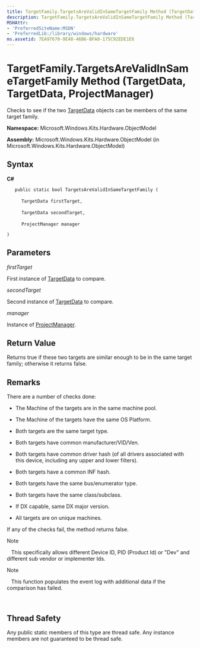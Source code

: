 ```yaml
---
title: TargetFamily.TargetsAreValidInSameTargetFamily Method (TargetData, TargetData, ProjectManager)
description: TargetFamily.TargetsAreValidInSameTargetFamily Method (TargetData, TargetData, ProjectManager)
MSHAttr:
- 'PreferredSiteName:MSDN'
- 'PreferredLib:/library/windows/hardware'
ms.assetid: 7EA97670-9E48-46B6-BFA0-175C92EDE1E6
---
```


# TargetFamily.TargetsAreValidInSameTargetFamily Method (TargetData, TargetData, ProjectManager)


Checks to see if the two [TargetData](targetdata-class.md) objects can be members of the same target family.

**Namespace:** Microsoft.Windows.Kits.Hardware.ObjectModel

**Assembly:** Microsoft.Windows.Kits.Hardware.ObjectModel (in Microsoft.Windows.Kits.Hardware.ObjectModel)

## <span id="Syntax"></span><span id="syntax"></span><span id="SYNTAX"></span>Syntax


**C#**

`   public static bool TargetsAreValidInSameTargetFamily (`

          `TargetData firstTarget,`

          `TargetData secondTarget,`

          `ProjectManager manager`

`)`

## <span id="Parameters"></span><span id="parameters"></span><span id="PARAMETERS"></span>Parameters


*firstTarget*

First instance of [TargetData](targetdata-class.md) to compare.

*secondTarget*

Second instance of [TargetData](targetdata-class.md) to compare.

*manager*

Instance of [ProjectManager](projectmanager-class.md).

## <span id="Return_Value"></span><span id="return_value"></span><span id="RETURN_VALUE"></span>Return Value


Returns true if these two targets are similar enough to be in the same target family; otherwise it returns false.

## <span id="Remarks"></span><span id="remarks"></span><span id="REMARKS"></span>Remarks


There are a number of checks done:

-   The Machine of the targets are in the same machine pool.

-   The Machine of the targets have the same OS Platform.

-   Both targets are the same target type.

-   Both targets have common manufacturer/VID/Ven.

-   Both targets have common driver hash (of all drivers associated with this device, including any upper and lower filters).

-   Both targets have a common INF hash.

-   Both targets have the same bus/enumerator type.

-   Both targets have the same class/subclass.

-   If DX capable, same DX major version.

-   All targets are on unique machines.

If any of the checks fail, the method returns false.

>[!NOTE]
>  
This specifically allows different Device ID, PID (Product Id) or "Dev" and different sub vendor or implementer Ids.

>[!NOTE]
>  
This function populates the event log with additional data if the comparison has failed.

 

## <span id="Thread_Safety"></span><span id="thread_safety"></span><span id="THREAD_SAFETY"></span>Thread Safety


Any public static members of this type are thread safe. Any instance members are not guaranteed to be thread safe.

 

 






